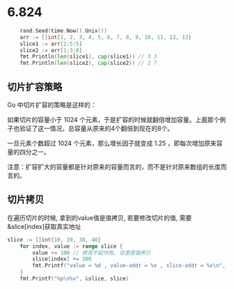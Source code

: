 # 6.824


```go
	rand.Seed(time.Now().Unix())
	arr := []int{1, 2, 3, 4, 5, 6, 7, 8, 9, 10, 11, 12, 13}
	slice1 := arr[2:5:5]
	slice2 := arr[1:3:8]
	fmt.Println(len(slice1), cap(slice1)) // 3 3
	fmt.Println(len(slice2), cap(slice2)) // 2 7
```
## 切片扩容策略
Go 中切片扩容的策略是这样的：

如果切片的容量小于 1024 个元素，于是扩容的时候就翻倍增加容量。上面那个例子也验证了这一情况，总容量从原来的4个翻倍到现在的8个。

一旦元素个数超过 1024 个元素，那么增长因子就变成 1.25 ，即每次增加原来容量的四分之一。

注意：扩容扩大的容量都是针对原来的容量而言的，而不是针对原来数组的长度而言的。

## 切片拷贝
在遍历切片的时候, 拿到的value值是值拷贝, 若要修改切片的值, 需要&slice[index]获取真实地址
```go
slice := []int{10, 20, 30, 40}
	for index, value := range slice {
		value += 100 // 修改不起作用, 这里是值拷贝
		slice[index] += 200 
		fmt.Printf("value = %d , value-addr = %x , slice-addr = %x\n", value, &value, &slice[index])
	}
	fmt.Printf("%p\n%v", &slice, slice)
```